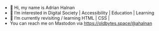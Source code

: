 - 👋 Hi, my name is Adrian Halnan
- 👀 I’m interested in Digital Society | Accessibility | Education | Learning
- 🌱 I’m currently revisiting / learning HTML | CSS |  
- You can reach me on Mastodon via https://oldbytes.space/@ahalnan

<!---
adrianhalnan/adrianhalnan is a ✨ special ✨ repository because its `README.md` (this file) appears on your GitHub profile.
You can click the Preview link to take a look at your changes.
--->
